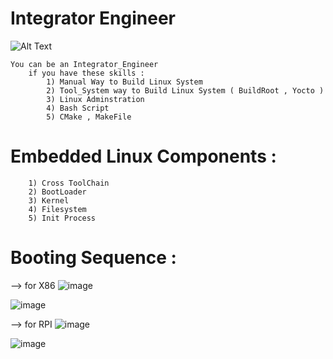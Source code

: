 # Integrator Engineer

![Alt Text](https://vocal.com/wp-content/uploads/2021/10/Linux-System-Components-1200x900.png)

    You can be an Integrator_Engineer 
        if you have these skills :
            1) Manual Way to Build Linux System
            2) Tool_System way to Build Linux System ( BuildRoot , Yocto )
            3) Linux Adminstration
            4) Bash Script
            5) CMake , MakeFile

# Embedded Linux Components :
        1) Cross ToolChain
        2) BootLoader
        3) Kernel
        4) Filesystem
        5) Init Process

# Booting Sequence :

--> for X86
 ![image](https://github.com/Mahmoud-Gharib/Mastering_Embedded_Linux/assets/62407045/a545bca2-7816-44bb-a207-ec89c6a158d9)
           
![image](https://github.com/Mahmoud-Gharib/Mastering_Embedded_Linux/assets/62407045/6baaa298-e204-4ad7-8bd0-3f1d12d977c1)

--> for RPI
![image](https://github.com/Mahmoud-Gharib/Mastering_Embedded_Linux/assets/62407045/4065df7d-4562-4e7d-b642-eef6f320d820)

![image](https://github.com/Mahmoud-Gharib/Mastering_Embedded_Linux/assets/62407045/f4a534f7-5521-4ed6-9251-924eb4674b37)

